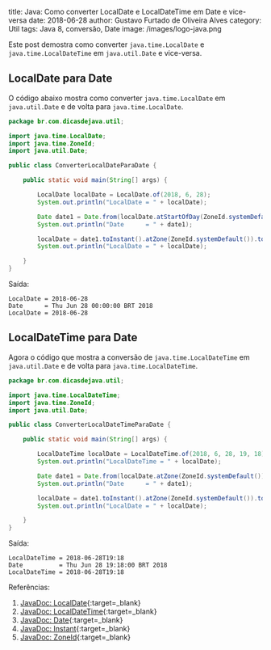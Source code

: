 title: Java: Como converter LocalDate e LocalDateTime em Date e vice-versa
date: 2018-06-28
author: Gustavo Furtado de Oliveira Alves
category: Util
tags: Java 8, conversão, Date
image: /images/logo-java.png

Este post demostra como converter `java.time.LocalDate` e `java.time.LocalDateTime`
em `java.util.Date` e vice-versa.

## LocalDate para Date

O código abaixo mostra como converter `java.time.LocalDate`
em `java.util.Date` e de volta para `java.time.LocalDate`.

```java
package br.com.dicasdejava.util;

import java.time.LocalDate;
import java.time.ZoneId;
import java.util.Date;

public class ConverterLocalDateParaDate {

	public static void main(String[] args) {

		LocalDate localDate = LocalDate.of(2018, 6, 28);
		System.out.println("LocalDate = " + localDate);

		Date date1 = Date.from(localDate.atStartOfDay(ZoneId.systemDefault()).toInstant());
		System.out.println("Date      = " + date1);

		localDate = date1.toInstant().atZone(ZoneId.systemDefault()).toLocalDate();
		System.out.println("LocalDate = " + localDate);

	}
}
```

Saída:

```
LocalDate = 2018-06-28
Date      = Thu Jun 28 00:00:00 BRT 2018
LocalDate = 2018-06-28
```

## LocalDateTime para Date

Agora o código que mostra a conversão de `java.time.LocalDateTime`
em `java.util.Date` e de volta para `java.time.LocalDateTime`.

```java
package br.com.dicasdejava.util;

import java.time.LocalDateTime;
import java.time.ZoneId;
import java.util.Date;

public class ConverterLocalDateTimeParaDate {

	public static void main(String[] args) {

		LocalDateTime localDate = LocalDateTime.of(2018, 6, 28, 19, 18);
		System.out.println("LocalDateTime = " + localDate);

		Date date1 = Date.from(localDate.atZone(ZoneId.systemDefault()).toInstant());
		System.out.println("Date      = " + date1);

		localDate = date1.toInstant().atZone(ZoneId.systemDefault()).toLocalDateTime();
		System.out.println("LocalDate = " + localDate);

	}
}
```

Saída:

```
LocalDateTime = 2018-06-28T19:18
Date          = Thu Jun 28 19:18:00 BRT 2018
LocalDateTime = 2018-06-28T19:18
```


Referências:

1. [JavaDoc: LocalDate](https://docs.oracle.com/javase/8/docs/api/java/time/LocalDate.html){:target=\_blank}
1. [JavaDoc: LocalDateTime](https://docs.oracle.com/javase/8/docs/api/java/time/LocalDateTime.html){:target=\_blank}
1. [JavaDoc: Date](https://docs.oracle.com/javase/8/docs/api/java/util/Date.html){:target=\_blank}
1. [JavaDoc: Instant](https://docs.oracle.com/javase/8/docs/api/java/time/Instant.html){:target=\_blank}
1. [JavaDoc: ZoneId](https://docs.oracle.com/javase/8/docs/api/java/time/ZoneId.html){:target=\_blank}